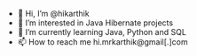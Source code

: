 - 👋 Hi, I’m @hikarthik
- 👀 I’m interested in Java Hibernate projects
- 🌱 I’m currently learning Java, Python and SQL
- 📫 How to reach me hi.mrkarthik@gmail[.]com
